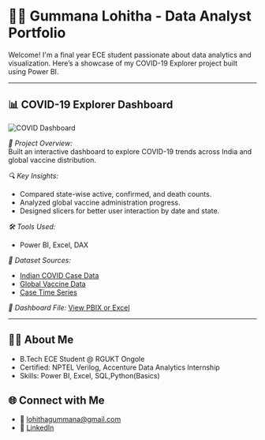 # 👩‍💻 Gummana Lohitha - Data Analyst Portfolio

Welcome! I'm a final year ECE student passionate about data analytics and visualization. Here’s a showcase of my COVID-19 Explorer project built using Power BI.

---

## 📊 COVID-19 Explorer Dashboard

![COVID Dashboard](covid_explorer.png)

*📌 Project Overview:*  
Built an interactive dashboard to explore COVID-19 trends across India and global vaccine distribution.

*🔍 Key Insights:*
- Compared state-wise active, confirmed, and death counts.
- Analyzed global vaccine administration progress.
- Designed slicers for better user interaction by date and state.

*🛠 Tools Used:*
- Power BI, Excel, DAX

*📂 Dataset Sources:*
- [Indian COVID Case Data](#)
- [Global Vaccine Data](#)
- [Case Time Series](#)

*🔗 Dashboard File:*
[View PBIX or Excel](https://drive.google.com/file/d/1rdu42tue-fEtEjUg4wDopTTyH23H6zTy/view?usp=drivesdk)

---

## 👩‍🎓 About Me

- B.Tech ECE Student @ RGUKT Ongole
- Certified: NPTEL Verilog, Accenture Data Analytics Internship
- Skills: Power BI, Excel, SQL,Python(Basics)
  
## 🌐 Connect with Me
- 📧 lohithagummana@gmail.com  
- 🔗 [LinkedIn](https://www.linkedin.com/in/lohitha-gummana-630958314)
